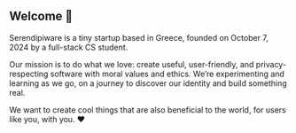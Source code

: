 ## Welcome 🌸
<p>
Serendipiware is a tiny startup based in Greece, founded on October 7, 2024 by a full-stack CS student.

Our mission is to do what we love: create useful, user-friendly, and privacy-respecting software with moral values and ethics. We’re experimenting and learning as we go, on a journey to discover our identity and build something real.

We want to create cool things that are also beneficial to the world, for users like you, with you. ❤️
</p>
